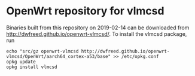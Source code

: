 OpenWrt repository for vlmcsd
========
Binaries built from this repository on 2019-02-14 can be downloaded from http://dwfreed.github.io/openwrt-vlmcsd/.
To install the vlmcsd package, run
```
echo "src/gz openwrt-vlmcsd http://dwfreed.github.io/openwrt-vlmcsd/OpenWrt/aarch64_cortex-a53/base" >> /etc/opkg.conf
opkg update
opkg install vlmcsd
```
